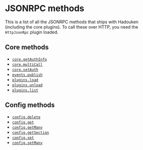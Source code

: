 # JSONRPC methods

This is a list of all the JSONRPC methods that ships with Hadouken (including the core plugins).
To call these over HTTP, you need the `HttpJsonRpc` plugin loaded.

## Core methods
- [`core.getAuthInfo`](core.getAuthInfo.md)
- [`core.multiCall`](core.multiCall.md)
- [`core.setAuth`](core.setAuth.md)
- [`events.publish`](events.publish.md)
- [`plugins.load`](plugins.load.md)
- [`plugins.unload`](plugins.unload.md)
- [`plugins.list`](plugins.list.md)

## Config methods
- [`config.delete`](config.delete.md)
- [`config.get`](config.get.md)
- [`config.getMany`](config.getMany.md)
- [`config.getSection`](config.getSection.md)
- [`config.set`](config.set.md)
- [`config.setMany`](config.setMany.md)